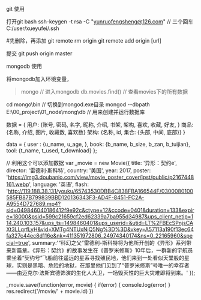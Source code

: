 git 使用


打开git bash
ssh-keygen -t rsa -C "yunruofengsheng@126.com" // 三个回车  C:/user/xueyufei/.ssh

#先删除，再添加
git remote rm origin
git remote add origin [url]


提交
git push origin master



mongodb 使用

将mongodb加入环境变量，
> mongo  // 进入mongodb
> db.movies.find() // 查看movies下的所有数据



cd mongo\bin                                      // 切换到mongod.exe目录
mongod --dbpath E:\00_project\01_node\mong\db    // 用来创建并运行数据库


数据 = {
  用户: {账号, 密码, 名字, 昵称, 介绍, 书架, 架构, 喜欢, 收藏, 好友, }
  商品: {名称, 介绍, 图片, 收藏数, 喜欢数}
  架构: {名称, id, 集合: {头部, 中间, 底部}}
}



data = {
  user : {u_name, u_age, },
  book: {b_name, b_size, b_zan, b_tuijian},
  tool: {t_name, t_used, t_download}
};



//  利用这个可以添加数据
var _movie = new Movie({
  title: '异形：契约e',
  director: '雷德利·斯科特',
  country: '美国',
  year: 2017,
  poster: 'https://img3.doubanio.com/view/movie_poster_cover/ipst/public/p2167448161.webp',
  language: '英语',
  flash: 'http://119.188.38.131/youku/65743530DBB4C838FBA166544F/0300080100585FB87B799839BBD120136343F3-AD4F-8451-FC2A-A9554D727689.mp4?sid=049846040186412f9e92c&ctype=12&ccode=0401&duration=133&expire=18000&psid=599c21659cf2ed62339a7ba955d34987&ups_client_netip=114.240.103.157&ups_ts=1498460401&ups_userid=&utid=LT%2FBEcSPnjsCAXt3LLqrfLyH&vid=XMTg4NTUxNjQ5Ng%3D%3D&vkey=A57113a190f13ec64fa327c44ec8d116e&nk=411351972806_24974340174&ns=0_22165960&special=true',
  summary:'“科幻之父”雷德利-斯科特将为他所开创的《异形》系列带来新篇章。《异形：契约》的故事发生在《普罗米修斯》10年后，一群新的宇航员乘坐着“契约号”飞船前往遥远的星系寻找殖民地，他们来到一处看似天堂般的星球，实则是黑暗、危险的地狱，在那里他们见到了“普罗米修斯”号唯一的幸存者——由迈克尔·法斯宾德饰演的生化人大卫，一场毁灭性的巨大灾难即将到来。'
});

_movie.save(function(error, movie) {
  if(error) {
    console.log(error)
  }
  res.redirect('/movie/' + movie.id)
})













































